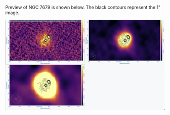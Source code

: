 Preview of NGC 7679 is shown below. The black contours represent the 1" image. 

![NGC 7679](NGC7679.png "NGC7679")

